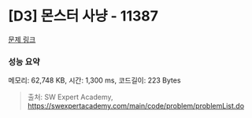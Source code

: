 # [D3] 몬스터 사냥 - 11387 

[문제 링크](https://swexpertacademy.com/main/code/problem/problemDetail.do?contestProbId=AXb6LR76vCcDFARR) 

### 성능 요약

메모리: 62,748 KB, 시간: 1,300 ms, 코드길이: 223 Bytes



> 출처: SW Expert Academy, https://swexpertacademy.com/main/code/problem/problemList.do